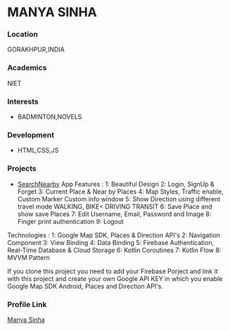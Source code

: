 # MANYA SINHA

### Location

GORAKHPUR,INDIA

### Academics

NIET

### Interests

- BADMINTON,NOVELS

### Development

- HTML,CSS,JS

### Projects

- [SearchNearby](https://github.com/heymanya07/SearchNearby) App Features :
1: Beautiful Design
2: Login, SignUp & Forget
3: Current Place & Near by Places
4: Map Styles, Traffic enable, Custom Marker Custom info window
5: Show Direction using different travel mode WALKING, BIKE< DRIVING TRANSIT
6: Save Place and show save Places 7: Edit Username, Email, Password and Image 8: Finger print authentication 9: Logout

Technologies :
1: Google Map SDK, Places & Direction API's 2: Navigation Component 3: View Binding 4: Data Binding 5: Firebase Authentication, Real-Time Database & Cloud Storage 6: Kotlin Coroutines 7: Kotlin Flow 8: MVVM Pattern

If you clone this project you need to add your Firebase Porject and link it with this project and create your own Google API KEY in which you enable Google Map SDK Android, Places and Direction API's.

### Profile Link

[Manya Sinha](https://github.com/heymanya07)
